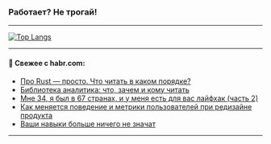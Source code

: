 ### Работает? Не трогай!

---
<!--
#### 🛠️ Technical stack:

![Java](https://img.shields.io/badge/Java-informational?logo=Oracle&style=flat&logoColor=white&color=FF4500)
![Kotlin](https://img.shields.io/badge/Kotlin-informational?logo=Kotlin&style=flat&logoColor=white&color=774D97)
![TS](https://img.shields.io/badge/TypeScript-informational?logo=typeScript&style=flat&logoColor=black&color=017acc)
![Python](https://img.shields.io/badge/Python-informational?logo=Python&style=flat&logoColor=black&color=ffdd54) <br>
![Spring](https://img.shields.io/badge/Spring-informational?logo=Spring&style=flat&logoColor=white&color=6DB33F) 
![SpringBoot](https://img.shields.io/badge/SpringBoot-informational?logo=SpringBoot&style=flat&logoColor=white&color=6DB33F)
![Nest](https://img.shields.io/badge/NestJS-informational?logo=NestJS&style=flat&logoColor=white&color=E0234E) 
![NodeJS](https://img.shields.io/badge/NodeJS-informational?logo=node.js&style=flat&logoColor=white&color=70A760)<br>
![PostgreSQL](https://img.shields.io/badge/PostgreSQL-informational?logo=PostgreSQL&style=flat&logoColor=white&color=DAA520)
![MongoDB](https://img.shields.io/badge/MongoDB-informational?logo=MongoDB&style=flat&logoColor=white&color=870000)
![Apache](https://img.shields.io/badge/Apache-informational?logo=apache&style=flat&logoColor=white&color=f74e28)

___ 
-->

<!--- #### 🛠️ : --->

[![Top Langs](https://github-readme-stats-82jvfl3w3-advtsettinggmailcoms-projects.vercel.app/api/top-langs/?username=zloylis&langs_count=10&hide_title=true&title_color=e6edf3&size_weight=0.5&count_weight=0.5&layout=compact&hide_progress=true&hide_border=true&theme=dracula)](https://github.com/zloylis)

<!---


####  :octocat:&nbsp;&nbsp; Статистика:

![GitHub stats](https://github-readme-stats-u2qms2cxw-advtsettinggmailcoms-projects.vercel.app/api?username=zloylis&show_icons=true&hide_border=true&theme=dracula&title_color=e6edf3&include_all_commits=true&count_private=true&hide_rank=false&hide_title=true&rank_icon=github)
-->
---

#### 💬 Свежее с habr.com:

<!-- BLOG-POST-LIST:START -->
- [Про Rust — просто. Что читать в каком порядке?](https://habr.com/ru/companies/bitrix/articles/878912/?utm_source=habrahabr&utm_medium=rss&utm_campaign=878912)
- [Библиотека аналитика: что, зачем и кому читать](https://habr.com/ru/companies/yandex_praktikum/articles/876060/?utm_source=habrahabr&utm_medium=rss&utm_campaign=876060)
- [Мне 34, я был в 67 странах, и у меня есть для вас лайфхак &lpar;часть 2&rpar;](https://habr.com/ru/companies/alfa/articles/876776/?utm_source=habrahabr&utm_medium=rss&utm_campaign=876776)
- [Как меняется поведение и метрики пользователей при редизайне продукта](https://habr.com/ru/companies/ligastavok/articles/879080/?utm_source=habrahabr&utm_medium=rss&utm_campaign=879080)
- [Ваши навыки больше ничего не значат](https://habr.com/ru/articles/878336/?utm_source=habrahabr&utm_medium=rss&utm_campaign=878336)
<!-- BLOG-POST-LIST:END -->

---
